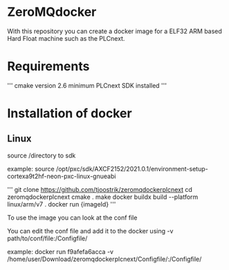 # ZeroMQdocker
With this repository you can create a docker image for a ELF32 ARM based Hard Float machine such as the PLCnext.

# Requirements
'''
cmake version 2.6 minimum
PLCnext SDK installed
'''

# Installation of docker
## Linux
source /directory to sdk

example: source /opt/pxc/sdk/AXCF2152/2021.0.1/environment-setup-cortexa9t2hf-neon-pxc-linux-gnueabi

'''
git clone https://github.com/tjoostrik/zeromqdockerplcnext
cd zeromqdockerplcnext
cmake .
make
docker buildx build --platform linux/arm/v7 .
docker run {imageId}
'''

To use the image you can look at the conf file

You can edit the conf file and add it to the docker using -v path/to/conf/file:/Configfile/

example: docker run f9afefa6acca -v /home/user/Download/zeromqdockerplcnext/Configfile/:/Configfile/
